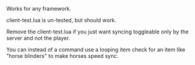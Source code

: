 Works for any framework.

client-test.lua is un-tested, but should work.

Remove the client-test.lua if you just want syncing toggleable only by the server and not the player.

You can instead of a command use a looping item check for an item like "horse blinders" to make horses speed sync.
